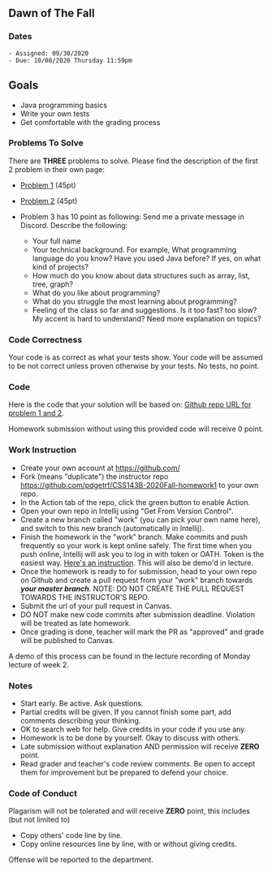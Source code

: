 ## Dawn of The Fall

### Dates

    - Assigned: 09/30/2020
    - Due: 10/08/2020 Thursday 11:59pm

## Goals ##

- Java programming basics
- Write your own tests
- Get comfortable with the grading process

### Problems To Solve

There are **THREE** problems to solve. Please find the description of the first 2 problem in their own page:

- [Problem 1](problem_1.md) (45pt)
- [Problem 2](problem_2.md) (45pt)

- Problem 3 has 10 point as following: Send me a private message in Discord. Describe the following:
  - Your full name
  - Your technical background. For example, What programming language do you know? Have you used Java before? If yes, on what kind of projects? 
  - How much do you know about data structures such as array, list, tree, graph?
  - What do you like about programming?
  - What do you struggle the most learning about programming?
  - Feeling of the class so far and suggestions. Is it too fast? too slow? My accent is hard to understand? Need more explanation on topics?

### Code Correctness ###

Your code is as correct as what your tests show. Your code will be assumed to be not correct unless proven otherwise by your tests. No tests, no point. 

### Code ###

Here is the code that your solution will be based on: [Github repo URL for problem 1 and 2](https://github.com/pdgetrf/CSS143B-2020Fall-homework1).

Homework submission without using this provided code will receive 0 point.

### Work Instruction
- Create your own account at https://github.com/
- Fork (means "duplicate") the instructor repo https://github.com/pdgetrf/CSS143B-2020Fall-homework1 to your own repo.
- In the Action tab of the repo, click the green button to enable Action.
- Open your own repo in Intellij using "Get From Version Control".
- Create a new branch called "work" (you can pick your own name here), and switch to this new branch (automatically in Intellij).
- Finish the homework in the "work" branch. Make commits and push frequently so your work is kept online safely. The first time when you push online, Intellij will ask you to log in with token or OATH. Token is the easiest way. [Here's an instruction](https://docs.github.com/en/free-pro-team@latest/github/authenticating-to-github/creating-a-personal-access-token). This will also be demo'd in lecture.
- Once the homework is ready to for submission, head to your own repo on Github and create a pull request from your "work" branch towards ***your master branch***. NOTE: DO NOT CREATE THE PULL REQUEST TOWARDS THE INSTRUCTOR'S REPO.
- Submit the url of your pull request in Canvas.
- DO NOT make new code commits after submission deadline. Violation will be treated as late homework.
- Once grading is done, teacher will mark the PR as "approved" and grade will be published to Canvas.

A demo of this process can be found in the lecture recording of Monday lecture of week 2.

### Notes ###

- Start early. Be active. Ask questions.
- Partial credits will be given. If you cannot finish some part, add comments describing your thinking.
- OK to search web for help. Give credits in your code if you use any. 
- Homework is to be done by yourself. Okay to discuss with others. 
- Late submission without explanation AND permission will receive **ZERO** point.  
- Read grader and teacher's code review comments. Be open to accept them for improvement but be prepared to defend your choice. 

### Code of Conduct

Plagarism will not be tolerated and will receive **ZERO** point, this includes (but not limited to)

- Copy others' code line by line.
- Copy online resources line by line, with or without giving credits.

Offense will be reported to the department.

